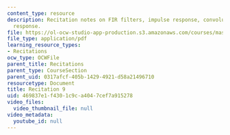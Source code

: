 ```yaml
---
content_type: resource
description: Recitation notes on FIR filters, impulse response, convolution, and frequency
  response.
file: https://ol-ocw-studio-app-production.s3.amazonaws.com/courses/mas-160-signals-systems-and-information-for-media-technology-fall-2007/469837e1f4301c9ca4047cef7a915278_rec9.pdf
file_type: application/pdf
learning_resource_types:
- Recitations
ocw_type: OCWFile
parent_title: Recitations
parent_type: CourseSection
parent_uid: 0317afcf-405b-1429-4921-d58a21496710
resourcetype: Document
title: Recitation 9
uid: 469837e1-f430-1c9c-a404-7cef7a915278
video_files:
  video_thumbnail_file: null
video_metadata:
  youtube_id: null
---
```

